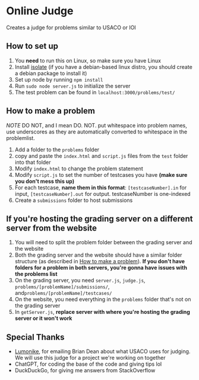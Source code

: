 # Online Judge
Creates a judge for problems similar to USACO or IOI
## How to set up
1. You **need** to run this on Linux, so make sure you have Linux
1. Install [isolate](https://github.com/ioi/isolate) (if you have a debian-based linux distro, you should create a debian package to install it)
2. Set up node by running `npm install`
3. Run `sudo node server.js` to initialize the server
4. The test problem can be found in `localhost:3000/problems/test/`
## How to make a problem
*NOTE* DO NOT, and I mean DO. NOT. put whitespace into problem names, use underscores as they are automatically converted to whitespace in the problemlist.
1. Add a folder to the `problems` folder
2. copy and paste the `index.html` and `script.js` files from the `test` folder into that folder
3. Modify `index.html` to change the problem statement
4. Modify `script.js` to set the number of testcases you have **(make sure you don't mess this up)**
5. For each testcase, **name them in this format**: `[testcaseNumber].in` for input, `[testcaseNumber].out` for output. testcaseNumber is one-indexed
6. Create a `submissions` folder to host submissions
## If you're hosting the grading server on a different server from the website
1. You will need to split the problem folder between the grading server and the website
2. Both the grading server and the website should have a similar folder structure (as described in [How to make a problem](#how-to-make-a-problem)). **If you don't have folders for a problem in both servers, you're gonna have issues with the problems list**
3. On the grading server, you need `server.js`, `judge.js`, `problems/[problemName]/submissions/`, and`problems/[problemName]/testcases/`
4. On the website, you need everything in the `problems` folder that's not on the grading server
5. In `getServer.js`, **replace server with where you're hosting the grading server or it won't work**
## Special Thanks
- [Lumonike](https://github.com/lumonike), for emailing Brian Dean about what USACO uses for judging. We will use this judge for a project we're working on together
- ChatGPT, for coding the base of the code and giving tips lol
- DuckDuckGo, for giving me answers from StackOverflow
